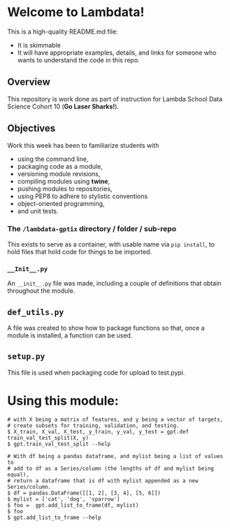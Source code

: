 # Welcome to Lambdata!

This is a high-quality README.md file:
- It is skimmable
- It will have appropriate examples, details, and links for someone 
who wants to understand the code in this repo.

## Overview

This repository is work done as part of instruction for Lambda School 
Data Science Cohort 10 (**Go Laser Sharks!**).

## Objectives

Work this week has been to familiarize students with 
- using the command line,
- packaging code as a module,
- versioning module revisions,
- compiling modules using **twine**,
- pushing modules to repositories,
- using PEP8 to adhere to stylistic conventions
- object-oriented programming,
- and unit tests.

### The ```/lambdata-gptix``` directory / folder / sub-repo

This exists to serve as a container, with usable name via 
 ```pip install```, to hold files that hold code for things to be imported.

### ```__Init__.py```

An ```__init__.py``` file was made, including a couple of definitions 
that obtain throughout the module.

## ```def_utils.py```
A file was created to show how to package functions so that, once a
module is installed, a function can be used.


## ```setup.py``` 
This file is used when packaging code for upload to test.pypi.

# Using this module:
```$ pip install lambdata-gptix as gpt
# with X being a matrix of features, and y being a vector of targets,
# create subsets for training, validation, and testing.
$ X_train, X_val, X_test, y_train, y_val, y_test = gpt.def train_val_test_split(X, y)
$ gpt.train_val_test_split --help

# With df being a pandas dataframe, and mylist being a list of values to
# add to df as a Series/column (the lengths of df and mylist being equal),
# return a dataframe that is df with mylist appended as a new Series/column.
$ df = pandas.DataFrame([[1, 2], [3, 4], [5, 6]])
$ mylist = ['cat', 'dog', 'sparrow']
$ foo =  gpt.add_list_to_frame(df, mylist)
$ foo
$ gpt.add_list_to_frame --help
